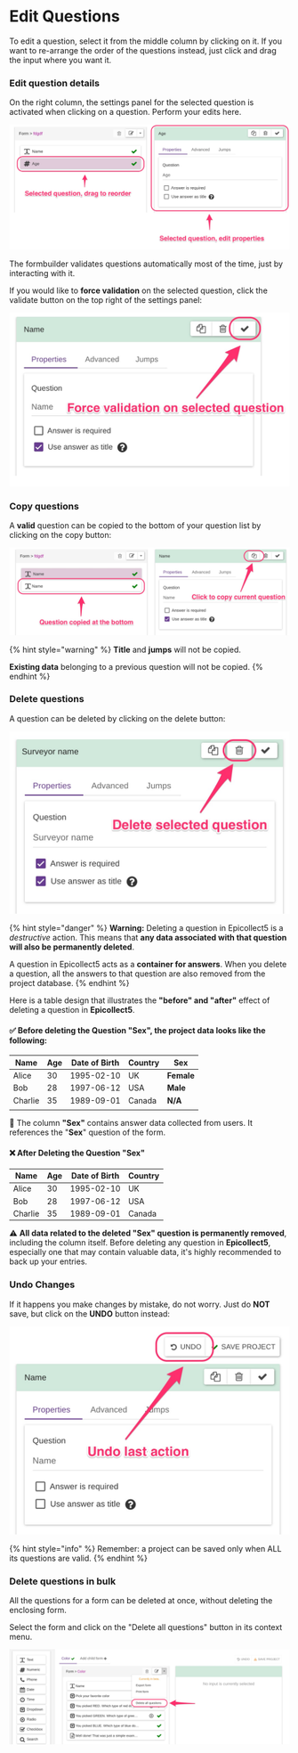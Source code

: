 # Edit Questions

To edit a question, select it from the middle column by clicking on it. If you want to re-arrange the order of the questions instead, just click and drag the input where you want it.

### Edit question details

On the right column, the settings panel for the selected question is activated when clicking on a question. Perform your edits here.

![](../.gitbook/assets/edit-questions-5.jpg)

The formbuilder validates questions automatically most of the time, just by interacting with it.

If you would like to **force validation** on the selected question, click the validate button on the top right of the settings panel:

![](../.gitbook/assets/edit-questions-4.jpg)

### Copy questions

A **valid** question can be copied to the bottom of your question list by clicking on the copy button:

![](../.gitbook/assets/edit-questions-3.jpg)

{% hint style="warning" %}
**Title** and **jumps** will not be copied.

**Existing data** belonging to a previous question will not be copied.
{% endhint %}

### Delete questions

A question can be deleted by clicking on the delete button:

![](../.gitbook/assets/edit-questions-1.jpg)

{% hint style="danger" %}
**Warning:** Deleting a question in Epicollect5 is a _destructive_ action. This means that **any data associated with that question will also be permanently deleted**.

A question in Epicollect5 acts as a **container for answers**. When you delete a question, all the answers to that question are also removed from the project database.
{% endhint %}

Here is a table design that illustrates the **"before" and "after"** effect of deleting a question in **Epicollect5**.

#### ✅ **Before deleting the Question "Sex", the project data looks like the following:**

| Name    | Age | Date of Birth | Country | **Sex**    |
| ------- | --- | ------------- | ------- | ---------- |
| Alice   | 30  | 1995-02-10    | UK      | **Female** |
| Bob     | 28  | 1997-06-12    | USA     | **Male**   |
| Charlie | 35  | 1989-09-01    | Canada  | **N/A**    |
|         |     |               |         |            |

📝 The column **"Sex"** contains answer data collected from users. It references the "**Sex**" question of the form.

#### ❌ **After Deleting the Question "Sex"**

| Name    | Age | Date of Birth | Country |
| ------- | --- | ------------- | ------- |
| Alice   | 30  | 1995-02-10    | UK      |
| Bob     | 28  | 1997-06-12    | USA     |
| Charlie | 35  | 1989-09-01    | Canada  |

⚠️ **All data related to the deleted "Sex" question is permanently removed**, including the column itself. Before deleting any question in **Epicollect5**, especially one that may contain valuable data, it's highly recommended to back up your entries.

### Undo Changes

If it happens you make changes by mistake, do not worry. Just do **NOT** save, but click on the **UNDO** button instead:

![](../.gitbook/assets/edit-questions-2.jpg)

{% hint style="info" %}
Remember: a project can be saved only when ALL its questions are valid.
{% endhint %}

### Delete questions in bulk

All the questions for a form can be deleted at once, without deleting the enclosing form.

Select the form and click on the "Delete all questions" button in its context menu.

![](../.gitbook/assets/edit-questions-6.jpg)
